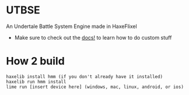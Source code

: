 # UTBSE
An Undertale Battle System Engine made in HaxeFlixel

* Make sure to check out the [docs!](https://github.com/yophlox/UTBSE/tree/main/docs) to learn how to do custom stuff

# How 2 build

```
haxelib install hmm (if you don't already have it installed)
haxelib run hmm install
lime run [insert device here] (windows, mac, linux, android, or ios)
```